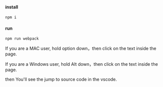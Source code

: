 #### install
```
npm i 
```
#### run 

```
npm run webpack
```

If you are a MAC user, hold option down，then click on the text inside the page.

If you are a Windows user, hold Alt down，then click on the text inside the page.

then You'll see the jump to source code in the vscode.